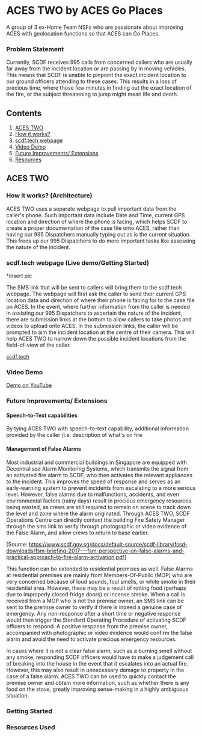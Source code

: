 # ACES TWO by ACES Go Places
A group of 3 ex-Home Team NSFs who are passionate about improving ACES with geolocation functions so that ACES can Go Places.

### Problem Statement
Currently, SCDF receives 995 calls from concerned callers who are usually far away from the incident location or are passing by in moving vehicles. 
This means that SCDF is unable to pinpoint the exact incident location to our ground officers attending to these cases. 
This results in a loss of precious time, where those few minutes in finding out the exact location of the fire, or the subject threatening to jump might mean life and death. 

## Contents
1. [ACES TWO](#ACES-TWO)
1. [How it works?](#How-it-works?)
1. [scdf.tech webpage](#scdf.tech)
1. [Video Demo](#video-demo)
1. [Future Improvements/ Extensions](#future-improvements)
1. [Resources](#resources)

## ACES TWO
### How it works? (Architecture)
ACES TWO uses a separate webpage to pull important data from the caller's phone.
Such important data include Date and Time, current GPS location and direction of where the phone is facing, which helps SCDF to create a proper documentation of the case file onto ACES, rather than having our 995 Dispatchers manually typing out as is the current situation. This frees up our 995 Dispatchers to do more important tasks like assessing the nature of the incident. 

### scdf.tech webpage (Live demo/Getting Started)
*insert pic


The SMS link that will be sent to callers will bring them to the scdf.tech webpage. The webpage will first ask the caller to send their current GPS location data and direction of where their phone is facing for to the case file on ACES. In the event, where further information from the caller is needed in assisting our 995 Dispatchers to ascertain the nature of the incident, there are submission links at the bottom to allow callers to take photos and videos to upload onto ACES. In the submission links, the caller will be prompted to aim the incident location at the centre of their camera. This will help ACES TWO to narrow down the possible incident locations from the field-of-view of the caller.

[scdf.tech](https://scdf.tech)

### Video Demo
[Demo on YouTube](https://youtube.com)

### Future Improvements/ Extensions
#### Speech-to-Text capabilities
By tying ACES TWO with speech-to-text capability, additional information provided by the caller (i.e. description of what's on fire

#### Management of False Alarms
Most industrial and commercial buildings in Singapore are equipped with Decentralised Alarm Monitoring Systems, which transmits the signal from an activated fire alarm to SCDF, who then activates the relevant appliances to the incident. This improves the speed of response and serves as an early-warning system to prevent incidents from escalating to a more serious level. However, false alarms due to  malfunctions, accidents, and even environmental factors (rainy days) result in precious emergency resources being wasted, as  crews are still required to remain on scene to track down the level and zone where the alarm originated. Through ACES TWO, SCDF Operations Centre can directly contact the building Fire Safety Manager through the sms link to verify through photographic or video evidence of the False Alarm, and allow crews to return to base earlier.

[Source: https://www.scdf.gov.sg/docs/default-source/scdf-library/fssd-downloads/fsm-briefing-2017---fsm-perspective-on-false-alarms-and-practical-approach-to-fire-alarm-activation.pdf]

This function can be extended to residential premises as well. False Alarms at residential premises are mainly from Members-Of-Public (MOP) who are very concerned because of loud sounds, foul smells, or white smoke in their residential area. However, these may be a result of rotting food (perhaps due to improperly closed fridge doors) or incense smoke. When a call is received from a MOP who is not the premise owner, an SMS link can be sent to the premise owner to verify if there is indeed a genuine case of emergency.
Any non-response after a short time or negative response would then trigger the Standard Operating Procedure of activating SCDF officers to respond. A positive response from the premise owner, accompanied with photographic or video evidence would confirm the false alarm and avoid the need to activate precious emergency resources.

In cases where it is not a clear false alarm, such as a burning smell without any smoke, responding SCDF officers would have to make a judgement call of breaking into the house in the event that it escalates into an actual fire. However, this may also result in unnecessary damage to property in the case of a false alarm. ACES TWO can be used to quickly contact the premise owner and obtain more information, such as whether there is any food on the stove, greatly improving sense-making in a highly ambiguous situation. 

### Getting Started

### Resources Used
